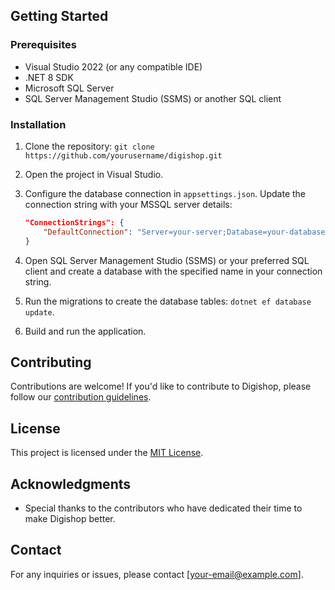 ## Getting Started

### Prerequisites

- Visual Studio 2022 (or any compatible IDE)
- .NET 8 SDK
- Microsoft SQL Server
- SQL Server Management Studio (SSMS) or another SQL client

### Installation

1. Clone the repository: `git clone https://github.com/yourusername/digishop.git`
2. Open the project in Visual Studio.
3. Configure the database connection in `appsettings.json`. Update the connection string with your MSSQL server details:

    ```json
    "ConnectionStrings": {
        "DefaultConnection": "Server=your-server;Database=your-database;User=your-username;Password=your-password;"
    }
    ```

4. Open SQL Server Management Studio (SSMS) or your preferred SQL client and create a database with the specified name in your connection string.
5. Run the migrations to create the database tables: `dotnet ef database update`.
6. Build and run the application.

## Contributing

Contributions are welcome! If you'd like to contribute to Digishop, please follow our [contribution guidelines](CONTRIBUTING.md).

## License

This project is licensed under the [MIT License](LICENSE).

## Acknowledgments

- Special thanks to the contributors who have dedicated their time to make Digishop better.

## Contact

For any inquiries or issues, please contact [your-email@example.com].


